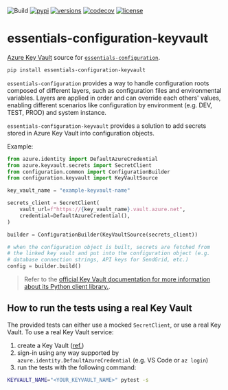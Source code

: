 ![Build](https://github.com/Neoteroi/essentials-configuration-keyvault/workflows/Build/badge.svg)
[![pypi](https://img.shields.io/pypi/v/essentials-configuration-keyvault.svg)](https://pypi.python.org/pypi/essentials-configuration-keyvault)
[![versions](https://img.shields.io/pypi/pyversions/essentials-configuration-keyvault.svg)](https://github.com/Neoteroi/essentials-configuration-keyvault)
[![codecov](https://codecov.io/gh/Neoteroi/essentials-configuration-keyvault/branch/main/graph/badge.svg)](https://codecov.io/gh/Neoteroi/essentials-configuration-keyvault)
[![license](https://img.shields.io/github/license/Neoteroi/essentials-configuration-keyvault.svg)](https://github.com/Neoteroi/essentials-configuration-keyvault/blob/main/LICENSE)

# essentials-configuration-keyvault
[Azure Key
Vault](https://docs.microsoft.com/en-us/azure/key-vault/general/overview)
source for
[`essentials-configuration`](https://github.com/Neoteroi/essentials-configuration).

```bash
pip install essentials-configuration-keyvault
```

`essentials-configuration` provides a way to handle configuration roots
composed of different layers, such as configuration files and environmental
variables. Layers are applied in order and can override each others' values,
enabling different scenarios like configuration by environment (e.g. DEV, TEST,
PROD) and system instance.

`essentials-configuration-keyvault` provides a solution to add secrets stored
in Azure Key Vault into configuration objects.

Example:

```python
from azure.identity import DefaultAzureCredential
from azure.keyvault.secrets import SecretClient
from configuration.common import ConfigurationBuilder
from configuration.keyvault import KeyVaultSource

key_vault_name = "example-keyvault-name"

secrets_client = SecretClient(
    vault_url=f"https://{key_vault_name}.vault.azure.net",
    credential=DefaultAzureCredential(),
)

builder = ConfigurationBuilder(KeyVaultSource(secrets_client))

# when the configuration object is built, secrets are fetched from
# the linked key vault and put into the configuration object (e.g.
# database connection strings, API keys for SendGrid, etc.)
config = builder.build()
```

> Refer to the [official Key Vault documentation for more
> information about its Python client library.](https://docs.microsoft.com/en-us/azure/key-vault/secrets/quick-create-python).

## How to run the tests using a real Key Vault
The provided tests can either use a mocked `SecretClient`, or use a real Key Vault. 
To use a real Key Vault service:

1. create a Key Vault ([ref.](https://docs.microsoft.com/en-us/azure/key-vault/secrets/quick-create-python))
2. sign-in using any way supported by `azure.identity.DefaultAzureCredential` (e.g. VS Code or `az login`)
3. run the tests with the following command:

```bash
KEYVAULT_NAME="<YOUR_KEYVAULT_NAME>" pytest -s
```
